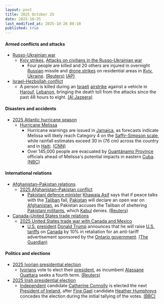 ```yaml
---
layout: post
title: 2025 October 25
date: 2025-10-25
last_modified_at: 2025-10-26 08:10
published: true
---
```



#### Armed conflicts and attacks

* [Russo-Ukrainian war](https://en.wikipedia.org/wiki/Russo-Ukrainian_war_%282022%E2%80%93present%29 "Russo-Ukrainian war (2022–present)")
  * [Kyiv strikes](https://en.wikipedia.org/wiki/Kyiv_strikes_%282022%E2%80%93present%29 "Kyiv strikes (2022–present)"), [Attacks on civilians in the Russo-Ukrainian war](https://en.wikipedia.org/wiki/Attacks_on_civilians_in_the_Russo-Ukrainian_war_%282022%E2%80%93present%29 "Attacks on civilians in the Russo-Ukrainian war (2022–present)")
    * Four people are killed and 20 others are injured in overnight [Russian](https://en.wikipedia.org/wiki/Russian_Armed_Forces "Russian Armed Forces") missile and [drone strikes](https://en.wikipedia.org/wiki/Drone_warfare "Drone warfare") on residential areas in [Kyiv](https://en.wikipedia.org/wiki/Kyiv "Kyiv"), [Ukraine](https://en.wikipedia.org/wiki/Ukraine "Ukraine"). [(Reuters)](https://www.reuters.com/world/europe/russian-aerial-attack-kyiv-kills-one-injures-10-officials-say-2025-10-25/) [(AP)](https://apnews.com/article/russia-ukraine-zelenskyy-missile-ballistic-kyiv-4381b48b931d7ed32e44a6d671b97dd5)
* [Israel–Hezbollah conflict](https://en.wikipedia.org/wiki/Israel%E2%80%93Hezbollah_conflict_%282023%E2%80%93present%29 "Israel–Hezbollah conflict (2023–present)")
  * A person is killed during an [Israeli](https://en.wikipedia.org/wiki/Israel "Israel") [airstrike](https://en.wikipedia.org/wiki/Airstrike "Airstrike") against a vehicle in [Harouf](https://en.wikipedia.org/wiki/Harouf "Harouf"), [Lebanon](https://en.wikipedia.org/wiki/Lebanon "Lebanon"), bringing the death toll from the attacks since the past 48 hours to eight. [(Al Jazeera)](https://www.aljazeera.com/news/liveblog/2025/10/25/live-un-says-1-5m-in-gaza-need-aid-israel-blocks-borders-despite-ceasefir?update=4058734)

#### Disasters and accidents

* [2025 Atlantic hurricane season](https://en.wikipedia.org/wiki/2025_Atlantic_hurricane_season "2025 Atlantic hurricane season")
  * [Hurricane Melissa](https://en.wikipedia.org/wiki/Hurricane_Melissa "Hurricane Melissa")
    * Hurricane warnings are issued in [Jamaica](https://en.wikipedia.org/wiki/Jamaica "Jamaica"), as forecasts indicate Melissa will likely reach Category 4 on the [Saffir-Simpson scale](https://en.wikipedia.org/wiki/Saffir-Simpson_scale "Saffir-Simpson scale"), while rainfall estimates exceed 30 in (76 cm) across the country and in [Haiti](https://en.wikipedia.org/wiki/Haiti "Haiti"). [(CNN)](https://www.cnn.com/2025/10/25/weather/hurricane-melissa-storm-tracker-forecast-jamaica-haiti-climate)
    * Over 145,000 people are evacuated by [Guantánamo Province](https://en.wikipedia.org/wiki/Guant%C3%A1namo_Province "Guantánamo Province") officials ahead of Melissa's potential impacts in eastern [Cuba](https://en.wikipedia.org/wiki/Cuba "Cuba"). [(NBC)](https://www.nbcnews.com/weather/storms/tropical-storm-melissa-hurricane-updates-rcna239732)

#### International relations

* [Afghanistan–Pakistan relations](https://en.wikipedia.org/wiki/Afghanistan%E2%80%93Pakistan_relations "Afghanistan–Pakistan relations")
  * [2025 Afghanistan–Pakistan conflict](https://en.wikipedia.org/wiki/2025_Afghanistan%E2%80%93Pakistan_conflict "2025 Afghanistan–Pakistan conflict")
    * [Pakistani defence minister](https://en.wikipedia.org/wiki/Minister_of_Defence_%28Pakistan%29 "Minister of Defence (Pakistan)") [Khawaja Asif](https://en.wikipedia.org/wiki/Khawaja_Asif "Khawaja Asif") says that if peace talks with the [Taliban](https://en.wikipedia.org/wiki/Taliban "Taliban") fail, [Pakistan](https://en.wikipedia.org/wiki/Pakistan "Pakistan") will declare an open war on [Afghanistan](https://en.wikipedia.org/wiki/Afghanistan "Afghanistan"), as Pakistan accuses the Taliban of sheltering [Pakistani militants](https://en.wikipedia.org/wiki/Pakistani_Taliban "Pakistani Taliban"), which [Kabul](https://en.wikipedia.org/wiki/Kabul "Kabul") denies. [(Reuters)](https://www.reuters.com/world/asia-pacific/pakistan-defence-minister-warns-open-war-with-afghanistan-if-peace-talks-fail-2025-10-25/)
* [Canada–United States trade relations](https://en.wikipedia.org/wiki/Canada%E2%80%93United_States_trade_relations "Canada–United States trade relations")
  * [2025 United States trade war with Canada and Mexico](https://en.wikipedia.org/wiki/2025_United_States_trade_war_with_Canada_and_Mexico "2025 United States trade war with Canada and Mexico")
    * [U.S.](https://en.wikipedia.org/wiki/U.S. "U.S.") [president](https://en.wikipedia.org/wiki/President_of_the_United_States "President of the United States") [Donald Trump](https://en.wikipedia.org/wiki/Donald_Trump "Donald Trump") announces that he will raise [U.S. tariffs](https://en.wikipedia.org/wiki/Tariffs_in_the_second_Trump_administration "Tariffs in the second Trump administration") on [Canada](https://en.wikipedia.org/wiki/Canada "Canada") by 10% in retaliation for an anti-tariff advertisement sponsored by the [Ontario government](https://en.wikipedia.org/wiki/Government_of_Ontario "Government of Ontario"). [(The Guardian)](https://www.theguardian.com/us-news/2025/oct/25/trump-tariffs-canada-ronald-reagan)

#### Politics and elections

* [2025 Ivorian presidential election](https://en.wikipedia.org/wiki/2025_Ivorian_presidential_election "2025 Ivorian presidential election")
  * [Ivorians](https://en.wikipedia.org/wiki/Ivorians "Ivorians") vote to elect their [president](https://en.wikipedia.org/wiki/List_of_heads_of_state_of_Ivory_Coast "List of heads of state of Ivory Coast"), as incumbent [Alassane Ouattara](https://en.wikipedia.org/wiki/Alassane_Ouattara "Alassane Ouattara") seeks a fourth term. [(Reuters)](https://www.reuters.com/world/africa/ivory-coast-votes-with-ouattaras-legacy-age-focus-2025-10-25/)
* [2025 Irish presidential election](https://en.wikipedia.org/wiki/2025_Irish_presidential_election "2025 Irish presidential election")
  * [Independent](https://en.wikipedia.org/wiki/Independent_politician_%28Ireland%29 "Independent politician (Ireland)") candidate [Catherine Connolly](https://en.wikipedia.org/wiki/Catherine_Connolly "Catherine Connolly") is elected the next [President of Ireland](https://en.wikipedia.org/wiki/President_of_Ireland "President of Ireland"), after [Fine Gael](https://en.wikipedia.org/wiki/Fine_Gael "Fine Gael") candidate [Heather Humphreys](https://en.wikipedia.org/wiki/Heather_Humphreys "Heather Humphreys") concedes the election during the initial tallying of the votes. [(BBC)](https://www.bbc.com/news/live/cn763jkdp03t)
